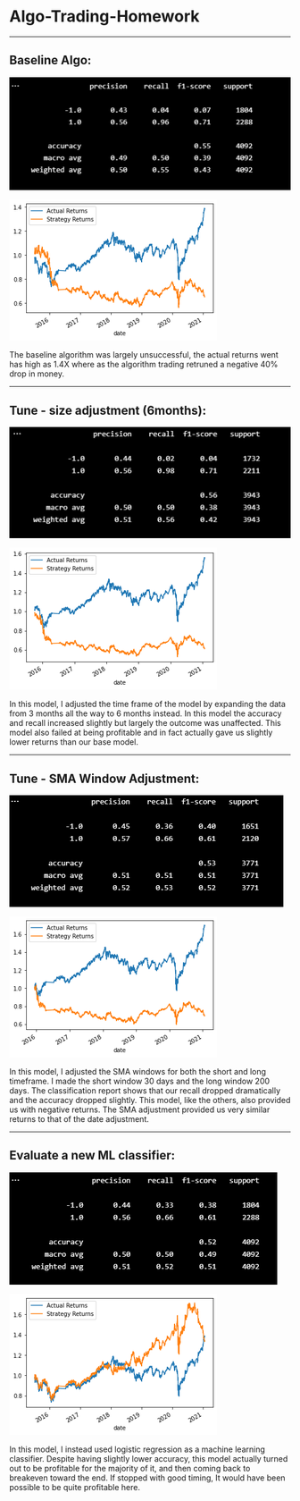 # Algo-Trading-Homework

---

## Baseline Algo: 
![original](Instructions/Images/classification_report_original.PNG)

>

![originalgraph](Instructions/Images/return_plot_original.png)

>
The baseline algorithm was largely unsuccessful, the actual returns went has high as 1.4X where as the algorithm trading retruned a negative 40% drop in money.

---

## Tune - size adjustment (6months):
![size](Instructions/Images/classification_report_sizetune.PNG)

>

![size1](Instructions/Images/return_plot_sizetune.png)

>
In this model, I adjusted the time frame of the model by expanding the data from 3 months all the way to 6 months instead. In this model the accuracy and recall increased slightly but largely the outcome was unaffected. This model also failed at being profitable and in fact actually gave us slightly lower returns than our base model.

---

## Tune - SMA Window Adjustment:
![sma](Instructions/Images/classification_report_sma.PNG)

>

![sma1](Instructions/Images/return_plot_sma.png)

>
In this model, I adjusted the SMA windows for both the short and long timeframe. I made the short window 30 days and the long window 200 days. The classification report shows that our recall dropped dramatically and the accuracy dropped slightly. This model, like the others, also provided us with negative returns. The SMA adjustment provided us very similar returns to that of the date adjustment. 

---

## Evaluate a new ML classifier:
![lr](Instructions/Images/classification_report_lrmodel.PNG)

>

![lr1](Instructions/Images/return_plot_lrmodel.png)
>
In this model, I instead used logistic regression as a machine learning classifier. Despite having slightly lower accuracy, this model actually turned out to be profitable for the majority of it, and then coming back to breakeven toward the end. If stopped with good timing, It would have been possible to be quite profitable here.